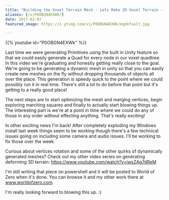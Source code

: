 ```yaml
---
title: "Building the Voxel Terrain Mesh - Lets Make 2D Voxel Terrain - Part 5"
aliases: [/v/P0OBGN4EXWk/]
date: 2017-02-07
featured_image: https://i.ytimg.com/vi/P0OBGN4EXWk/mqdefault.jpg

---
```


{{% youtube id="P0OBGN4EXWk" %}}

Last time we were generating Primitives using the built in Unity feature so that we could easily generate a Quad for every node in our voxel quadtree. In this video we're graduating and honestly getting really close to the goal. We're going to be generating a dynamic mesh in unity so that you can easily create new meshes on the fly without dropping thousands of objects all over the place. This generation is speedy quick to the point where we could possibly run it in real time. There's still a lot to do before that point but it's getting to a really good place!

The next steps are to start optimizing the mesh and merging vertices, begin exploring marching squares and finally to actually start blowing things up. The interesting part is we're at a point in time where we could do any of those in any order without effecting anything. That's really exciting!

In other exciting news I'm back! After completely exploding my Windows install last week things seem to be working though there's a few technical issues going on including some camera and audio issues. I'll be working to fix those over the week.

Curious about vertices rotation and some of the other quirks of dynamically generated meshes? Check out my other video series on generating deforming 3D terrain: https://www.youtube.com/watch?v=iwsZAg7dReM

I'm still writing that piece on powershell and it will be posted to World of Zero when it's done. You can browse it and my other work there at www.worldofzero.com.

I'm really looking forward to blowing this up. :)
